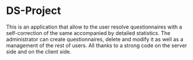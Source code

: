 # DS-Project
This is an application that allow to the user resolve questionnaires with a self-correction of the same accompanied by detailed statistics.
The administrator can create questionnaires, delete and modify it as well as a management of the rest of users.
All thanks to a strong code on the server side and on the client side.
